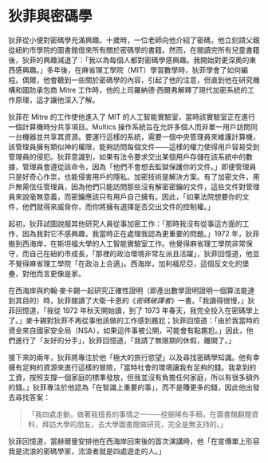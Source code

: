 # 狄菲與密碼學
狄菲從小便對密碼學充滿興趣。十歲時，一位老師向他介紹了密碼，他立刻請父親從紐約市學院的圖書館借來所有關於密碼學的書籍。然而，在閱讀完所有兒童書籍後，狄菲的興趣減退了：「我以為每個人都對密碼學感興趣。我開始對更深奧的東西感興趣。」多年後，在麻省理工學院（MIT）學習數學時，狄菲學會了如何編程。偶爾，他會聽到一些關於密碼學的內容，引起了他的注意，但直到他在研究機構和國防承包商 Mitre 工作時，他的上司羅納德·西爾弗解釋了現代加密系統的工作原理，這才讓他深入了解。

狄菲在 Mitre 的工作使他進入了 MIT 的人工智能實驗室，當時該實驗室正在進行一個計算機時分共享項目。Multics 操作系統旨在允許多個人而非單一用戶訪問同一台機器並共享其資源。要運行這樣的系統，需要一個中央管理員來維護計算機，該管理員擁有類似神的權限，能夠訪問每個文件——這樣的權力使得用戶容易受到管理員的侵犯。狄菲意識到，如果有法令要求交出某個用戶存儲在該系統中的數據，管理員會遵從該命令，因為「他們不會想去監獄保護你的文件。」即便管理員只是好奇心作祟，也能侵害用戶的隱私。加密技術是解決方案。有了加密文件，用戶無需信任管理員，因為他們只能訪問那些沒有解密密鑰的文件，這些文件對管理員來說毫無意義，而密鑰應該只有用戶自己擁有。因此，「如果法院想要你的文件，他們就得來威脅你，而你將擁有選擇是否交出文件的控制權。」

起初，狄菲試圖說服其他研究人員從事加密工作：「那時我沒有從事這方面的工作，因為我對它不感興趣，我當時正在處理我認為更重要的問題。」1972 年，狄菲搬到西海岸，在斯坦福大學的人工智能實驗室工作。他覺得麻省理工學院非常保守，而自己在紐約市成長，「那裡的政治環境非常左派且活躍」，狄菲回憶道，他並不覺得麻省理工學院「在政治上合適」。西海岸，加利福尼亞，這個反文化的堡壘，對他而言更像是家。

在西海岸與約翰·麥卡錫一起研究正確性證明（即產出數學證明證明一個算法能達到其目的）時，狄菲閱讀了大衛·卡恩的《*密碼破譯者*》一書。「我讀得很慢，」狄菲回憶道，「我從 1972 年秋天開始讀，到了 1973 年春天，我完全投入在密碼學上了。」麥卡錫對狄菲不再從事他該做的工作感到尷尬；狄菲回憶道：「由於我當時的資金來自國家安全局（NSA），如果這件事被公開，可能會有點尷尬。」因此，他們進行了「友好的分手」，狄菲回憶道，「我請了無限期的休假，離開了。」

接下來的兩年，狄菲將專注於他「極大的旅行慾望」以及尋找密碼學知識。他有幸擁有足夠的資源來進行這樣的冒險，「當時社會的環境讓我有足夠的錢。我拿到的工資，按照支撐一個家庭的標準發放，但我並沒有負擔任何家庭，所以有很多額外的錢。」狄菲專注於他認為「在智識上重要的事」，而不是賺更多的錢，因此他出發去尋找答案：

>「我四處走動，做著我擅長的事情之一——挖掘稀有手稿，在圖書館翻閱資料，拜訪大學的朋友，去大學圖書館做研究，完全是無支持的。」

狄菲回憶道，當赫爾曼安排他在西海岸回來後的首次演講時，他「在宣傳單上形容我是流浪的密碼學家，流浪者就是四處遊走的人。」